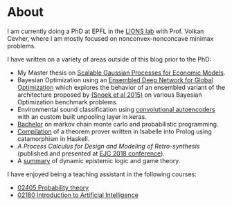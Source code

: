 # About

I am currently doing a PhD at EPFL in the [LIONS lab][lions] with Prof. Volkan Cevher, where I am mostly focused on nonconvex-nonconcave minimax problems.

I have written on a variety of areas outside of this blog prior to the PhD:

- My Master thesis on [Scalable Gaussian Processes for Economic Models][master].
- Bayesian Optimization using an [Ensembled Deep Network for Global Optimization][ensembled-dngo] which explores the behavior of an ensembled variant of the architecture proposed by [(Snoek et al 2015)][snoek2015] on various Bayesian Optimization benchmark problems.
- Environmental sound classification using [convolutional autoencoders][CAE] with an custom built unpooling layer in keras.
- [Bachelor][mcmc] on markov chain monte carlo and probabilistic programming.
- [Compilation][prover] of a theorem prover written in Isabelle into Prolog using catamorphism in Haskell.
- *A Process Calculus for Design and Modeling of Retro-synthesis* (published and presented at [EJC 2018 conference][ejc2018]).
- A [summary][DEL] of dynamic epistemic logic and game theory.


I have enjoyed being a teaching assistant in the following courses:

- [02405 Probability theory][02405]
- [02180 Introduction to Artificial Intelligence][02180]

<!-- Before I went into academia I worked on [card linked loyalty][birdback]
- app development in react
- [desktop development][campusnet] with electron -->

[DEL]: https://pethick.dk/epistemic-planning-and-games.pdf
[mcmc]: https://github.com/tmpethick/mcmc
[ejc2018]: http://www.ejc-conference.org/
[prover]: https://github.com/tmpethick/simple-prover-pl
[CAE]: https://github.com/Rasmusafj/02456-deep-learning-project12/blob/master/paper/Arpethick-CAE.pdf
[02405]: http://kurser.dtu.dk/course/02405
[02180]: http://kurser.dtu.dk/course/02180
[birdback]: https://www.crunchbase.com/organization/birdback
[campusnet]: http://pethick.dk/campusnet-electron/
[ensembled-dngo]: https://github.com/tmpethick/ensembled-dngo
[snoek2015]: https://arxiv.org/abs/1502.05700
[master]: https://github.com/tmpethick/thesis-code
[lions]: https://lions.epfl.ch/
